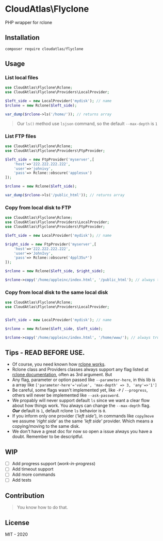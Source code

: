 # CloudAtlas\Flyclone
PHP wrapper for rclone

## Installation

```shell script
composer require cloudatlas/flyclone
```

## Usage
### List local files
```php
use CloudAtlas\Flyclone\Rclone;
use CloudAtlas\Flyclone\Providers\LocalProvider;

$left_side = new LocalProvider('mydisk'); // name
$rclone = new Rclone($left_side);

var_dump($rclone->ls('/home/')); // returns array
```
> Our `ls()` method use `lsjson` command, so the default `--max-depth` is `1`
### List FTP files
```php
use CloudAtlas\Flyclone\Rclone;
use CloudAtlas\Flyclone\Providers\FtpProvider;

$left_side = new FtpProvider('myserver',[
    'host'=>'222.222.222.222',
    'user'=>'johnivy',
    'pass'=> Rclone::obscure('applesux')
]);

$rclone = new Rclone($left_side);

var_dump($rclone->ls('/public_html')); // returns array
```
### Copy from local disk to FTP
```php
use CloudAtlas\Flyclone\Rclone;
use CloudAtlas\Flyclone\Providers\LocalProvider;
use CloudAtlas\Flyclone\Providers\FtpProvider;

$left_side = new LocalProvider('mydisk'); // name

$right_side = new FtpProvider('myserver',[
    'host'=>'222.222.222.222',
    'user'=>'JohnIvy',
    'pass'=> Rclone::obscure('4ppl35u*')
]);

$rclone = new Rclone($left_side, $right_side);

$rclone->copy('/home/appleinc/index.html', '/public_html'); // always true, otherwise throws error
```
### Copy from local disk to the same local disk
```php
use CloudAtlas\Flyclone\Rclone;
use CloudAtlas\Flyclone\Providers\LocalProvider;


$left_side = new LocalProvider('mydisk'); // name

$rclone = new Rclone($left_side, $left_side);

$rclone->copy('/home/appleinc/index.html', '/home/www/'); // always true, otherwise throws error
```
## Tips - READ BEFORE USE.
* Of course, you need known how [rclone works](https://rclone.org/docs).
* Rclone class and Providers classes always support any flag listed at [rclone documentation](https://rclone.org/flags/), often as 3rd argument. But
* Any flag, parameter or option passed like `--parameter-here`, in this lib is a array like `['parameter-here'='value', 'max-depth' => 3, 'any'=>'1']` 
* Be careful, some flags wasn't implemented yet, like `-P` / `--progress`, others will never be implemented like `--ask-password`.
* We propably will never support default `ls` since we want a clear flow about how things work. You always can change the `--max-depth` flag. _**Our**_ default is `1`, default rclone `ls` behavior is `0`.
* If you inform only one provider (_'left side'_), in commands like `copy`/`move` we assume _'right side'_ as the same _'left side'_ provider. Which means a copying/moving to the same disk.
* We don't have a great doc for now so open a issue always you have a doubt. Remember to be descriptful.
## WIP
- [ ] Add progress support (_work-in-progress_)
- [ ] Add timeout support
- [ ] Add more commands
- [ ] Add tests

## Contribution
> You know how to do that.

## License
MIT - 2020
